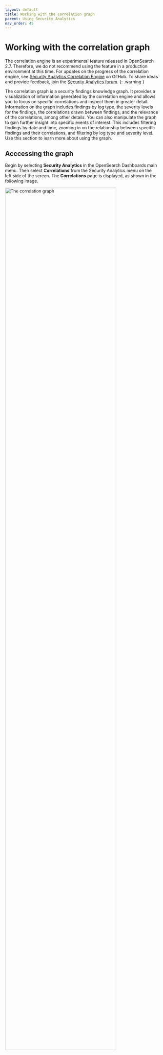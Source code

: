 ```yaml
---
layout: default
title: Working with the correlation graph
parent: Using Security Analytics
nav_order: 45
---
```


# Working with the correlation graph

The correlation engine is an experimental feature released in OpenSearch 2.7. Therefore, we do not recommend using the feature in a production environment at this time. For updates on the progress of the correlation engine, see [Security Analytics Correlation Engine](https://github.com/opensearch-project/security-analytics/issues/369) on GitHub. To share ideas and provide feedback, join the [Security Analytics forum](https://forum.opensearch.org/c/plugins/security-analytics/73).
{: .warning }

The correlation graph is a security findings knowledge graph. It provides a visualization of information generated by the correlation engine and allows you to focus on specific correlations and inspect them in greater detail. Information on the graph includes findings by log type, the severity levels for the findings, the correlations drawn between findings, and the relevance of the correlations, among other details. You can also manipulate the graph to gain further insight into specific events of interest. This includes filtering findings by date and time, zooming in on the relationship between specific findings and their correlations, and filtering by log type and severity level. Use this section to learn more about using the graph. 

## Acccessing the graph

Begin by selecting **Security Analytics** in the OpenSearch Dashboards main menu. Then select **Correlations** from the Security Analytics menu on the left side of the screen. The **Correlations** page is displayed, as shown in the following image.

<img src="{{site.url}}{{site.baseurl}}/images/Security/sec-analytics/corr-graph.png" alt="The correlation graph" width="85%">

## Interpreting the graph

The graph displays findings as nodes with colored borders expressing their severity level. A three-letter abbreviation inside the node indicates the log type. The lines that connect the findings represent the correlations between them. A heavy line indicates a strong correlation, while a light line shows a weaker connection.

<img src="{{site.url}}{{site.baseurl}}/images/Security/sec-analytics/corr-graph-detail.png" alt="The correlation graph" width="40%">

## Using the graph

You can control which findings are displayed on the graph by filtering by severity level, log type, and time filter. The time filter controls the findings that appear on the graph by setting a date range in which they were generated.
* Use the **Severity** dropdown list to select which findings appear on the graph according to their severity level. The number beside the list name indicates how many severity levels are being shown on the graph.
* Use the **Log types** dropdown list to select which log types to show on the graph. The number beside the list name indicates how many log types are being shown on the graph.
* Select **Reset filters** to return the dropdown lists to their default settings, showing all items.
* Use the time filter to set the date range and show only those findings that were generated within that time span. Select **Refresh** to bring the current number of findings up to date.

You can focus on a particular area of the graph to look at correlations associated with a specific finding by selecting the finding on the graph. The graph then changes to show only the selected finding along with the constellation of findings correlated to it, as shown in the following image.

<img src="{{site.url}}{{site.baseurl}}/images/Security/sec-analytics/corr-drill-dn.png" alt="Zooming in on a specific finding on the graph" width="40%">

After narrowing the focus of the graph, informational cards for each of the findings appear on the right-hand side of the screen. The selected finding appears at the top of the cards, and the correlated findings are listed below it in order of their correlation relevance, represented by a correlation score, as shown in the following image.

<img src="{{site.url}}{{site.baseurl}}/images/Security/sec-analytics/corr-cards.png" alt="Zooming in on a specific finding on the graph" width="30%">

You can select one of the correlated findings on the graph to shift the perspective of the correlation relationships. This sends the newly selected finding to the top of the informational cards and displays the other findings as relative correlations.

The cards display the following details about each finding:
* The severity level of the finding: 1, critical; 2, high; 3, medium; 4, low; 5, informational.
* A correlation score for correlated findings. The score is based on the proximity of relevant findings in the threat scenario defined by the correlation rule. 
* The detection rule that generated the finding.
* For correlated findings, the correlation rule used to associate it with the selected finding.

